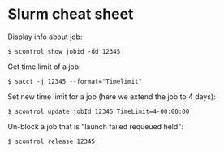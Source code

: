 

# Slurm cheat sheet

Display info about job:
```
$ scontrol show jobid -dd 12345
```

Get time limit of a job:
```
$ sacct -j 12345 --format="Timelimit"
```

Set new time limit for a job (here we extend the job to 4 days):
```
$ scontrol update jobId 12345 TimeLimit=4-00:00:00
```

Un-block a job that is "launch failed requeued held":
```
$ scontrol release 12345
```
